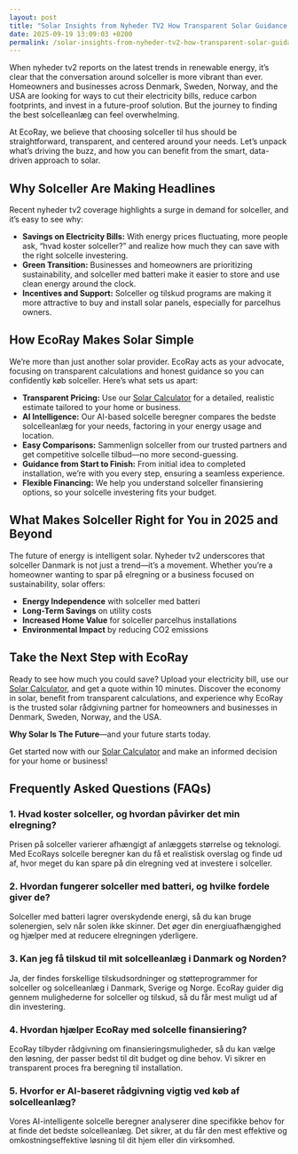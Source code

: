 ```yaml
---
layout: post
title: "Solar Insights from Nyheder TV2 How Transparent Solar Guidance Empowers Smarter Choices"
date: 2025-09-19 13:09:03 +0200
permalink: /solar-insights-from-nyheder-tv2-how-transparent-solar-guidance-empowers-smarter-choices/
---
```

When nyheder tv2 reports on the latest trends in renewable energy, it’s clear that the conversation around solceller is more vibrant than ever. Homeowners and businesses across Denmark, Sweden, Norway, and the USA are looking for ways to cut their electricity bills, reduce carbon footprints, and invest in a future-proof solution. But the journey to finding the best solcelleanlæg can feel overwhelming.

At EcoRay, we believe that choosing solceller til hus should be straightforward, transparent, and centered around your needs. Let’s unpack what’s driving the buzz, and how you can benefit from the smart, data-driven approach to solar.

## Why Solceller Are Making Headlines

Recent nyheder tv2 coverage highlights a surge in demand for solceller, and it’s easy to see why:

- **Savings on Electricity Bills:** With energy prices fluctuating, more people ask, “hvad koster solceller?” and realize how much they can save with the right solcelle investering.
- **Green Transition:** Businesses and homeowners are prioritizing sustainability, and solceller med batteri make it easier to store and use clean energy around the clock.
- **Incentives and Support:** Solceller og tilskud programs are making it more attractive to buy and install solar panels, especially for parcelhus owners.

## How EcoRay Makes Solar Simple

We’re more than just another solar provider. EcoRay acts as your advocate, focusing on transparent calculations and honest guidance so you can confidently køb solceller. Here’s what sets us apart:

- **Transparent Pricing:** Use our [Solar Calculator](https://ecoray.dk/en/calculator) for a detailed, realistic estimate tailored to your home or business.
- **AI Intelligence:** Our AI-based solcelle beregner compares the bedste solcelleanlæg for your needs, factoring in your energy usage and location.
- **Easy Comparisons:** Sammenlign solceller from our trusted partners and get competitive solcelle tilbud—no more second-guessing.
- **Guidance from Start to Finish:** From initial idea to completed installation, we’re with you every step, ensuring a seamless experience.
- **Flexible Financing:** We help you understand solceller finansiering options, so your solcelle investering fits your budget.

## What Makes Solceller Right for You in 2025 and Beyond

The future of energy is intelligent solar. Nyheder tv2 underscores that solceller Danmark is not just a trend—it’s a movement. Whether you’re a homeowner wanting to spar på elregning or a business focused on sustainability, solar offers:

- **Energy Independence** with solceller med batteri
- **Long-Term Savings** on utility costs
- **Increased Home Value** for solceller parcelhus installations
- **Environmental Impact** by reducing CO2 emissions

## Take the Next Step with EcoRay

Ready to see how much you could save? Upload your electricity bill, use our [Solar Calculator](https://ecoray.dk/en/calculator), and get a quote within 10 minutes. Discover the economy in solar, benefit from transparent calculations, and experience why EcoRay is the trusted solar rådgivning partner for homeowners and businesses in Denmark, Sweden, Norway, and the USA.

**Why Solar Is The Future**—and your future starts today.

Get started now with our [Solar Calculator](https://ecoray.dk/en/calculator) and make an informed decision for your home or business!

## Frequently Asked Questions (FAQs)

### 1. Hvad koster solceller, og hvordan påvirker det min elregning?
Prisen på solceller varierer afhængigt af anlæggets størrelse og teknologi. Med EcoRays solcelle beregner kan du få et realistisk overslag og finde ud af, hvor meget du kan spare på din elregning ved at investere i solceller.

### 2. Hvordan fungerer solceller med batteri, og hvilke fordele giver de?
Solceller med batteri lagrer overskydende energi, så du kan bruge solenergien, selv når solen ikke skinner. Det øger din energiuafhængighed og hjælper med at reducere elregningen yderligere.

### 3. Kan jeg få tilskud til mit solcelleanlæg i Danmark og Norden?
Ja, der findes forskellige tilskudsordninger og støtteprogrammer for solceller og solcelleanlæg i Danmark, Sverige og Norge. EcoRay guider dig gennem mulighederne for solceller og tilskud, så du får mest muligt ud af din investering.

### 4. Hvordan hjælper EcoRay med solcelle finansiering?
EcoRay tilbyder rådgivning om finansieringsmuligheder, så du kan vælge den løsning, der passer bedst til dit budget og dine behov. Vi sikrer en transparent proces fra beregning til installation.

### 5. Hvorfor er AI-baseret rådgivning vigtig ved køb af solcelleanlæg?
Vores AI-intelligente solcelle beregner analyserer dine specifikke behov for at finde det bedste solcelleanlæg. Det sikrer, at du får den mest effektive og omkostningseffektive løsning til dit hjem eller din virksomhed.

<script type="application/ld+json">
{
  "@context": "https://schema.org",
  "@type": "BlogPosting",
  "headline": "Solar Insights from Nyheder TV2 How Transparent Solar Guidance Empowers Smarter Choices",
  "description": "Explore how EcoRay leverages transparent calculations and AI-based recommendations to help homeowners and businesses in Denmark, Sweden, Norway, and the USA make informed decisions about solceller and solcelleanlæg.",
  "author": {
    "@type": "Person",
    "name": "EcoRay"
  },
  "publisher": {
    "@type": "Organization",
    "name": "EcoRay",
    "logo": {
      "@type": "ImageObject",
      "url": "https://ecoray.dk/logo.png"
    }
  },
  "datePublished": "2024-06-01",
  "mainEntityOfPage": {
    "@type": "WebPage",
    "@id": "https://ecoray.dk/blog/solar-insights-nyheder-tv2"
  },
  "keywords": "solceller, solcelleanlæg, solceller til hus, solcelle pris, køb solceller, bedste solcelleanlæg, solcelle beregner, solceller med batteri, solceller finansiering, hvad koster solceller, solcelle tilbud, solceller og tilskud, solcelle investering, solceller parcelhus, spar på elregning, solcelle rådgivning, sammenlign solceller, solceller 2025, solceller Danmark, solceller gennemsigtighed"
}
</script>

<script type="application/ld+json">
{
  "@context": "https://schema.org",
  "@type": "FAQPage",
  "mainEntity": [
    {
      "@type": "Question",
      "name": "Hvad koster solceller, og hvordan påvirker det min elregning?",
      "acceptedAnswer": {
        "@type": "Answer",
        "text": "Prisen på solceller varierer afhængigt af anlæggets størrelse og teknologi. Med EcoRays solcelle beregner kan du få et realistisk overslag og finde ud af, hvor meget du kan spare på din elregning ved at investere i solceller."
      }
    },
    {
      "@type": "Question",
      "name": "Hvordan fungerer solceller med batteri, og hvilke fordele giver de?",
      "acceptedAnswer": {
        "@type": "Answer",
        "text": "Solceller med batteri lagrer overskydende energi, så du kan bruge solenergien, selv når solen ikke skinner. Det øger din energiuafhængighed og hjælper med at reducere elregningen yderligere."
      }
    },
    {
      "@type": "Question",
      "name": "Kan jeg få tilskud til mit solcelleanlæg i Danmark og Norden?",
      "acceptedAnswer": {
        "@type": "Answer",
        "text": "Ja, der findes forskellige tilskudsordninger og støtteprogrammer for solceller og solcelleanlæg i Danmark, Sverige og Norge. EcoRay guider dig gennem mulighederne for solceller og tilskud, så du får mest muligt ud af din investering."
      }
    },
    {
      "@type": "Question",
      "name": "Hvordan hjælper EcoRay med solcelle finansiering?",
      "acceptedAnswer": {
        "@type": "Answer",
        "text": "EcoRay tilbyder rådgivning om finansieringsmuligheder, så du kan vælge den løsning, der passer bedst til dit budget og dine behov. Vi sikrer en transparent proces fra beregning til installation."
      }
    },
    {
      "@type": "Question",
      "name": "Hvorfor er AI-baseret rådgivning vigtig ved køb af solcelleanlæg?",
      "acceptedAnswer": {
        "@type": "Answer",
        "text": "Vores AI-intelligente solcelle beregner analyserer dine specifikke behov for at finde det bedste solcelleanlæg. Det sikrer, at du får den mest effektive og omkostningseffektive løsning til dit hjem eller din virksomhed."
      }
    }
  ]
}
</script>